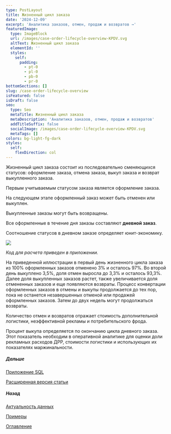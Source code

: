 ```yaml
---
type: PostLayout
title: Жизненный цикл заказа
date: '2024-12-09'
excerpt: 'Аналитика заказов, отмен, продаж и возвратов →'
featuredImage:
  type: ImageBlock
  url: /images/case-order-lifecycle-overview-KPDV.svg
  altText: Жизненный цикл заказа
  elementId: ''
  styles:
    self:
      padding:
        - pt-0
        - pl-0
        - pb-0
        - pr-0
bottomSections: []
slug: /case-order-lifecycle-overview
isFeatured: false
isDraft: false
seo:
  type: Seo
  metaTitle: Жизненный цикл заказа
  metaDescription: 'Аналитика заказов, отмен, продаж и возвратов'
  addTitleSuffix: false
  socialImage: /images/case-order-lifecycle-overview-KPDV.svg
  metaTags: []
colors: bg-light-fg-dark
styles:
  self:
    flexDirection: col
---
```

Жизненный цикл заказа состоит из последовательно сменяющихся статусов: оформление заказа, отмена заказа, выкуп заказа и возврат выкупленного заказа.

Первым учитываемым статусом заказа является оформление заказа.

На следующем этапе оформленный заказ может быть отменен или выкуплен. 

Выкупленные заказы могут быть возвращены.

Все оформленные в течение дня заказы составляют **дневной заказ**. 

Соотношение статусов в дневном заказе определяет юнит-экономику.

![](/images/case-order-lifecycle-overview-first.svg)

*Код для расчета приведен в приложении.*

На приведенной иллюстрации в первый день жизненного цикла заказа из 100% оформленных заказов отменено 3% и осталось 97%. Во второй день выкуплено 3,5%, доля отмен выросла до 3,3% и осталось 93,3%. Далее доля выкупленных заказов растет, также увеличивается доля отмененных заказов и еще появляются возвраты. Процесс конвертации оформленных заказов в отмены и выкупы продолжается до тех пор, пока не останется незавершенных отменой или продажей оформленных заказов. Затем до двух недель могут продолжаться возвраты.

Количество отмен и возвратов отражает стоимость дополнительной логистики, неэффективной рекламы и потребительского фрода.

Процент выкупа определяется по окончанию цикла дневного заказа. Этот показатель необходим в оперативной аналитике для оценки доли рекламных расходов ДРР, стоимости логистики и использующих их показателях маржинальности.

##### Дальше

[Приложение SQL](/blog/case-order-lifecycle-overview-attachment/)

[Расширенная версия статьи](https://habr.com/ru/articles/881628/)

##### Назад

[Актуальность данных](/blog/data-quality-monitoring-case/)

[Примеры](/blog/examples/)

[Оглавление](/blog/table-of-contents)
